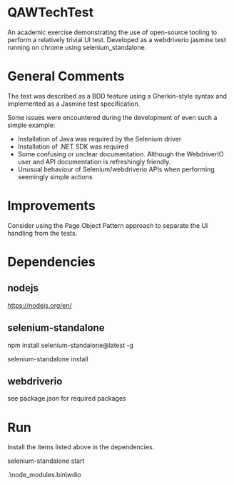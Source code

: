 # QAWTechTest
An academic exercise demonstrating the use of open-source tooling to perform a relatively trivial UI test.
Developed as a webdriverio jasmine test running on chrome using selenium_standalone.

# General Comments 
The test was described as a BDD feature using a Gherkin-style syntax and implemented as a Jasmine test specification.

Some issues were encountered during the development of even such a simple example:
- Installation of Java was required by the Selenium driver
- Installation of .NET SDK was required
- Some confusing or unclear documentation.  Although the WebdriverIO user and API documentation is refreshingly friendly.
- Unusual behaviour of Selenium/webdriverio APIs when performing seemingly simple actions

# Improvements
Consider using the Page Object Pattern approach to separate the UI handling from the tests.

# Dependencies
## nodejs
https://nodejs.org/en/
## selenium-standalone
npm install selenium-standalone@latest -g

selenium-standalone install
## webdriverio
see package.json for required packages

# Run
Install the items listed above in the dependencies.

selenium-standalone start

.\node_modules\.bin\wdio
